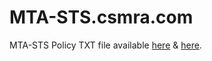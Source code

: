 # MTA-STS.csmra.com

MTA-STS Policy TXT file available [here](https://arckone-webntech.github.io/csmra.com/.well-known/mta-sts.txt) & [here](https://mta-sts.csmra.com/.well-known/mta-sts.txt).
